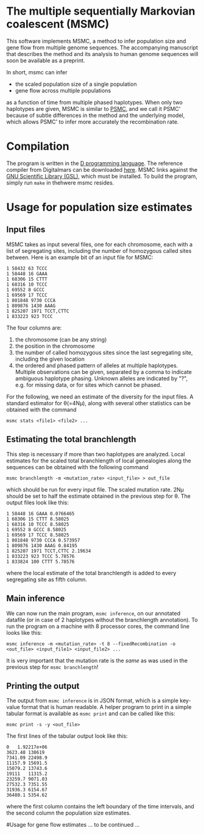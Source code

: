 # The multiple sequentially Markovian coalescent (MSMC)

This software implements MSMC, a method to infer population size and gene flow from multiple genome sequences. The accompanying manuscript that describes the method and its analysis to human genome sequences will soon be available as a preprint.

In short, msmc can infer

* the scaled population size of a single population
* gene flow across multiple populations

as a function of time from multiple phased haplotypes. When only two haplotypes are given, MSMC is similar to [PSMC](http://github.com/lh3/psmc), and we call it PSMC' because of subtle differences in the method and the underlying model, which allows PSMC' to infer more accurately the recombination rate.

# Compilation

The program is written in the [D programming language](http://dlang.org). The reference compiler from Digitalmars can be downloaded [here](http://dlang.org/download.html). MSMC links against the [GNU Scientific Library (GSL)](http://www.gnu.org/software/gsl/), which must be installed. To build the program, simply run `make` in thehwere msmc resides.

# Usage for population size estimates
## Input files

MSMC takes as input several files, one for each chromosome, each with a list of segregating sites, including the number of homozygous called sites between. Here is an example bit of an input file for MSMC:

    1 58432 63 TCCC
    1 58448 16 GAAA
    1 68306 15 CTTT
    1 68316 10 TCCC
    1 69552 8 GCCC
    1 69569 17 TCCC
    1 801848 9730 CCCA
    1 809876 1430 AAAG
    1 825207 1971 TCCT,CTTC
    1 833223 923 TCCC

The four columns are:

1. the chromosome (can be any string)
2. the position in the chromosome
3. the number of called homozygous sites since the last segregating site, including the given location
4. the ordered and phased pattern of alleles at multiple haplotypes. Multiple observations can be given, separated by a comma to indicate ambiguous haplotype phasing. Unknown alleles are indicated by "?", e.g. for missing data, or for sites which cannot be phased.

For the following, we need an estimate of the diversity for the input files. A standard estimator for θ(=4Nµ), along with several other statistics can be obtained with the command

    msmc stats <file1> <file2> ...

## Estimating the total branchlength
This step is necessary if more than two haplotypes are analyzed. Local estimates for the scaled total branchlength of local genealogies along the sequences can be obtained with the following command

    msmc branchlength -m <mutation_rate> <input_file> > out_file

which should be run for every input file. The scaled mutation rate. 2Nµ should be set to half the estimate obtained in the previous step for θ. The output files look like this:

    1 58448 16 GAAA 0.0766465
    1 68306 15 CTTT 8.58025
    1 68316 10 TCCC 8.58025
    1 69552 8 GCCC 8.58025
    1 69569 17 TCCC 8.58025
    1 801848 9730 CCCA 0.573957
    1 809876 1430 AAAG 0.84195
    1 825207 1971 TCCT,CTTC 2.19634
    1 833223 923 TCCC 5.78576
    1 833824 100 CTTT 5.78576

where the local estimate of the total branchlength is added to every segregating site as fifth column.

## Main inference
We can now run the main program, `msmc inference`, on our annotated datafile (or in case of 2 haplotypes without the branchlength annotation). To run the program on a machine with 8 processor cores, the command line looks like this:

    msmc inference -m <mutation_rate> -t 8 --fixedRecombination -o <out_file> <input_file1> <input_file2> ...

It is very important that the mutation rate is the _same_ as was used in the previous step for `msmc branchlength`!

## Printing the output
The output from `msmc inference` is in JSON format, which is a simple key-value format that is human readable. A helper program to print in a simple tabular format is available as `msmc print` and can be called like this:

    msmc print -s -y <out_file>

The first lines of the tabular output look like this:

    0	1.92217e+06
    3623.48	138619
    7341.09	22498.9
    11157.9	15691.5
    15079.2	13743.6
    19111	11315.2
    23259.7	9071.03
    27532.3	7351.55
    31936.3	6154.67
    36480.1	5354.62

where the first column contains the left boundary of the time intervals, and the second column the population size estimates.

#Usage for gene flow estimates
... to be continued ...